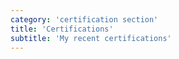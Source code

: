 ```yaml
---
category: 'certification section'
title: 'Certifications'
subtitle: 'My recent certifications'
---
```

